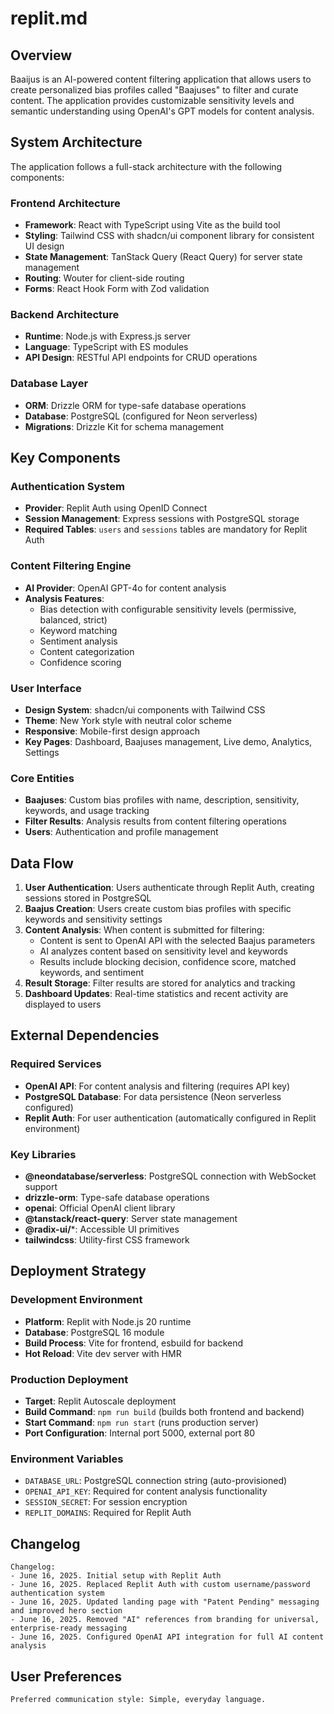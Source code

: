 # replit.md

## Overview

Baaijus is an AI-powered content filtering application that allows users to create personalized bias profiles called "Baajuses" to filter and curate content. The application provides customizable sensitivity levels and semantic understanding using OpenAI's GPT models for content analysis.

## System Architecture

The application follows a full-stack architecture with the following components:

### Frontend Architecture
- **Framework**: React with TypeScript using Vite as the build tool
- **Styling**: Tailwind CSS with shadcn/ui component library for consistent UI design
- **State Management**: TanStack Query (React Query) for server state management
- **Routing**: Wouter for client-side routing
- **Forms**: React Hook Form with Zod validation

### Backend Architecture
- **Runtime**: Node.js with Express.js server
- **Language**: TypeScript with ES modules
- **API Design**: RESTful API endpoints for CRUD operations

### Database Layer
- **ORM**: Drizzle ORM for type-safe database operations
- **Database**: PostgreSQL (configured for Neon serverless)
- **Migrations**: Drizzle Kit for schema management

## Key Components

### Authentication System
- **Provider**: Replit Auth using OpenID Connect
- **Session Management**: Express sessions with PostgreSQL storage
- **Required Tables**: `users` and `sessions` tables are mandatory for Replit Auth

### Content Filtering Engine
- **AI Provider**: OpenAI GPT-4o for content analysis
- **Analysis Features**: 
  - Bias detection with configurable sensitivity levels (permissive, balanced, strict)
  - Keyword matching
  - Sentiment analysis
  - Content categorization
  - Confidence scoring

### User Interface
- **Design System**: shadcn/ui components with Tailwind CSS
- **Theme**: New York style with neutral color scheme
- **Responsive**: Mobile-first design approach
- **Key Pages**: Dashboard, Baajuses management, Live demo, Analytics, Settings

### Core Entities
- **Baajuses**: Custom bias profiles with name, description, sensitivity, keywords, and usage tracking
- **Filter Results**: Analysis results from content filtering operations
- **Users**: Authentication and profile management

## Data Flow

1. **User Authentication**: Users authenticate through Replit Auth, creating sessions stored in PostgreSQL
2. **Baajus Creation**: Users create custom bias profiles with specific keywords and sensitivity settings
3. **Content Analysis**: When content is submitted for filtering:
   - Content is sent to OpenAI API with the selected Baajus parameters
   - AI analyzes content based on sensitivity level and keywords
   - Results include blocking decision, confidence score, matched keywords, and sentiment
4. **Result Storage**: Filter results are stored for analytics and tracking
5. **Dashboard Updates**: Real-time statistics and recent activity are displayed to users

## External Dependencies

### Required Services
- **OpenAI API**: For content analysis and filtering (requires API key)
- **PostgreSQL Database**: For data persistence (Neon serverless configured)
- **Replit Auth**: For user authentication (automatically configured in Replit environment)

### Key Libraries
- **@neondatabase/serverless**: PostgreSQL connection with WebSocket support
- **drizzle-orm**: Type-safe database operations
- **openai**: Official OpenAI client library
- **@tanstack/react-query**: Server state management
- **@radix-ui/***: Accessible UI primitives
- **tailwindcss**: Utility-first CSS framework

## Deployment Strategy

### Development Environment
- **Platform**: Replit with Node.js 20 runtime
- **Database**: PostgreSQL 16 module
- **Build Process**: Vite for frontend, esbuild for backend
- **Hot Reload**: Vite dev server with HMR

### Production Deployment
- **Target**: Replit Autoscale deployment
- **Build Command**: `npm run build` (builds both frontend and backend)
- **Start Command**: `npm run start` (runs production server)
- **Port Configuration**: Internal port 5000, external port 80

### Environment Variables
- `DATABASE_URL`: PostgreSQL connection string (auto-provisioned)
- `OPENAI_API_KEY`: Required for content analysis functionality
- `SESSION_SECRET`: For session encryption
- `REPLIT_DOMAINS`: Required for Replit Auth

## Changelog

```
Changelog:
- June 16, 2025. Initial setup with Replit Auth
- June 16, 2025. Replaced Replit Auth with custom username/password authentication system
- June 16, 2025. Updated landing page with "Patent Pending" messaging and improved hero section
- June 16, 2025. Removed "AI" references from branding for universal, enterprise-ready messaging
- June 16, 2025. Configured OpenAI API integration for full AI content analysis
```

## User Preferences

```
Preferred communication style: Simple, everyday language.
```